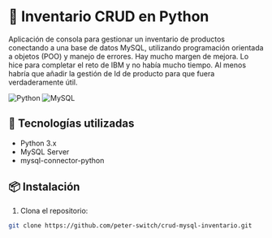 # 🛒 Inventario CRUD en Python

Aplicación de consola para gestionar un inventario de productos conectando a una base de datos MySQL, utilizando programación orientada a objetos (POO) y manejo de errores.
Hay mucho margen de mejora. Lo hice para completar el reto de IBM y no había mucho tiempo.
Al menos habría que añadir la gestión de Id de producto para que fuera verdaderamente útil.

![Python](https://img.shields.io/badge/Python-3.10-blue)
![MySQL](https://img.shields.io/badge/MySQL-Connector-yellow)

## 🚀 Tecnologías utilizadas
- Python 3.x
- MySQL Server
- mysql-connector-python

## 📦 Instalación

1. Clona el repositorio:

```bash
git clone https://github.com/peter-switch/crud-mysql-inventario.git
